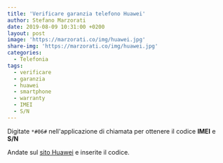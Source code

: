 ```yaml
---
title: 'Verificare garanzia telefono Huawei'
author: Stefano Marzorati
date: 2019-08-09 10:31:00 +0200
layout: post
image: 'https://marzorati.co/img/huawei.jpg'
share-img: 'https://marzorati.co/img/huawei.jpg'
categories:
  - Telefonia
tags:
  - verificare
  - garanzia
  - huawei
  - smartphone
  - warranty
  - IMEI
  - S/N
---
```

Digitate <code>*#06#</code> nell'applicazione di chiamata per ottenere il codice **IMEI** e **S/N**   

Andate sul <a href="http://consumer.huawei.com/it/support/warranty-query/index.htm" target="_blank">sito Huawei</a> e inserite il codice.   
